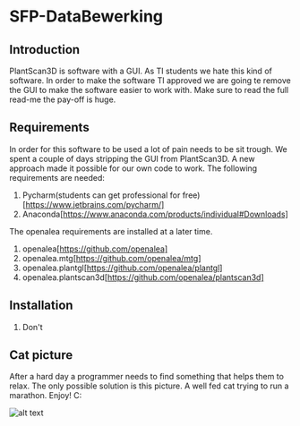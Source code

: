 # SFP-DataBewerking

## Introduction
PlantScan3D is software with a GUI. 
As TI students we hate this kind of software. 
In order to make the software TI approved we are going te remove the GUI to make the software easier to work with.
Make sure to read the full read-me the pay-off is huge.

## Requirements
In order for this software to be used a lot of pain needs to be sit trough.
We spent a couple of days stripping the GUI from PlantScan3D. A new approach
made it possible for our own code to work. The following requirements are needed:
1. Pycharm(students can get professional for free)[https://www.jetbrains.com/pycharm/]
2. Anaconda[https://www.anaconda.com/products/individual#Downloads]

The openalea requirements are installed at a later time.
1. openalea[https://github.com/openalea]
2. openalea.mtg[https://github.com/openalea/mtg]
3. openalea.plantgl[https://github.com/openalea/plantgl]
4. openalea.plantscan3d[https://github.com/openalea/plantscan3d]

## Installation
1. Don't



## Cat picture
After a hard day a programmer needs to find something that helps them to relax. 
The only possible solution is this picture. A well fed cat trying to run a marathon.
Enjoy! C:

![alt text](https://www.consumentenbond.nl/binaries/content/gallery/cbhippowebsite/tests/themapaginas/voeding-gezondheid/afbeeldingen-oud/dikke-kat.jpg/dikke-kat.jpg/cbhippowebsite%3Aplscs)
